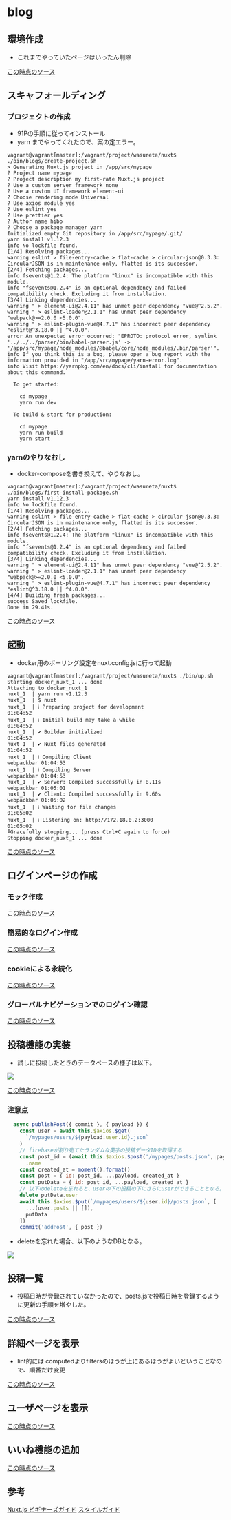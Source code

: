 # blog

## 環境作成

* これまでやっていたページはいったん削除

[この時点のソース](https://github.com/hibohiboo/wasureta/tree/f1d8125275963521c0ecd7fcd0147c7d4120f020/nuxt)

## スキャフォールディング

### プロジェクトの作成

* 91Pの手順に従ってインストール
* yarn までやってくれたので、案の定エラー。

```
vagrant@vagrant[master]:/vagrant/project/wasureta/nuxt$ ./bin/blogs/create-project.sh
> Generating Nuxt.js project in /app/src/mypage
? Project name mypage
? Project description my first-rate Nuxt.js project
? Use a custom server framework none
? Use a custom UI framework element-ui
? Choose rendering mode Universal
? Use axios module yes
? Use eslint yes
? Use prettier yes
? Author name hibo
? Choose a package manager yarn
Initialized empty Git repository in /app/src/mypage/.git/
yarn install v1.12.3
info No lockfile found.
[1/4] Resolving packages...
warning eslint > file-entry-cache > flat-cache > circular-json@0.3.3: CircularJSON is in maintenance only, flatted is its successor.
[2/4] Fetching packages...
info fsevents@1.2.4: The platform "linux" is incompatible with this module.
info "fsevents@1.2.4" is an optional dependency and failed compatibility check. Excluding it from installation.
[3/4] Linking dependencies...
warning " > element-ui@2.4.11" has unmet peer dependency "vue@^2.5.2".
warning " > eslint-loader@2.1.1" has unmet peer dependency "webpack@>=2.0.0 <5.0.0".
warning " > eslint-plugin-vue@4.7.1" has incorrect peer dependency "eslint@^3.18.0 || ^4.0.0".
error An unexpected error occurred: "EPROTO: protocol error, symlink '../../../parser/bin/babel-parser.js' -> '/app/src/mypage/node_modules/@babel/core/node_modules/.bin/parser'".
info If you think this is a bug, please open a bug report with the information provided in "/app/src/mypage/yarn-error.log".
info Visit https://yarnpkg.com/en/docs/cli/install for documentation about this command.

  To get started:

    cd mypage
    yarn run dev

  To build & start for production:

    cd mypage
    yarn run build
    yarn start
```

### yarnのやりなおし

* docker-composeを書き換えて、やりなおし。

```
vagrant@vagrant[master]:/vagrant/project/wasureta/nuxt$ ./bin/blogs/first-install-package.sh
yarn install v1.12.3
info No lockfile found.
[1/4] Resolving packages...
warning eslint > file-entry-cache > flat-cache > circular-json@0.3.3: CircularJSON is in maintenance only, flatted is its successor.
[2/4] Fetching packages...
info fsevents@1.2.4: The platform "linux" is incompatible with this module.
info "fsevents@1.2.4" is an optional dependency and failed compatibility check. Excluding it from installation.
[3/4] Linking dependencies...
warning " > element-ui@2.4.11" has unmet peer dependency "vue@^2.5.2".
warning " > eslint-loader@2.1.1" has unmet peer dependency "webpack@>=2.0.0 <5.0.0".
warning " > eslint-plugin-vue@4.7.1" has incorrect peer dependency "eslint@^3.18.0 || ^4.0.0".
[4/4] Building fresh packages...
success Saved lockfile.
Done in 29.41s.
```

[この時点のソース](https://github.com/hibohiboo/wasureta/tree/dfd16f5ca97101e14a0da9072fda9026a2001442/nuxt)

## 起動

* docker用のポーリング設定をnuxt.config.jsに行って起動

```
vagrant@vagrant[master]:/vagrant/project/wasureta/nuxt$ ./bin/up.sh
Starting docker_nuxt_1 ... done
Attaching to docker_nuxt_1
nuxt_1  | yarn run v1.12.3
nuxt_1  | $ nuxt
nuxt_1  | ℹ Preparing project for development                                   01:04:52
nuxt_1  | ℹ Initial build may take a while                                      01:04:52
nuxt_1  | ✔ Builder initialized                                                 01:04:52
nuxt_1  | ✔ Nuxt files generated                                                01:04:52
nuxt_1  | ℹ Compiling Client                                         webpackbar 01:04:53
nuxt_1  | ℹ Compiling Server                                         webpackbar 01:04:53
nuxt_1  | ✔ Server: Compiled successfully in 8.11s                   webpackbar 01:05:01
nuxt_1  | ✔ Client: Compiled successfully in 9.60s                   webpackbar 01:05:02
nuxt_1  | ℹ Waiting for file changes                                            01:05:02
nuxt_1  | ℹ Listening on: http://172.18.0.2:3000                                01:05:02
╚Gracefully stopping... (press Ctrl+C again to force)
Stopping docker_nuxt_1 ... done
```
[この時点のソース](https://github.com/hibohiboo/wasureta/tree/e01765b2d79a145c5aeacd3668ac5e617fee6933/nuxt)

## ログインページの作成

### モック作成

[この時点のソース](https://github.com/hibohiboo/wasureta/tree/e2d78ad2c26a5aea00ccdbad499cdb3079ae7651/nuxt)

### 簡易的なログイン作成

[この時点のソース](https://github.com/hibohiboo/wasureta/tree/b4512f91816934dbcddd2c0a8cd7b73b9f9177fa/nuxt)


### cookieによる永続化

[この時点のソース](https://github.com/hibohiboo/wasureta/tree/b27eb2a1084931663857050a221432fd5491064c/nuxt)

### グローバルナビゲーションでのログイン確認

[この時点のソース](https://github.com/hibohiboo/wasureta/tree/c072e1231f40ae20cb37df8f5022a0232f4aa6a1j/nuxt)

## 投稿機能の実装

* 試しに投稿したときのデータベースの様子は以下。

![](./images/postsdb.png)

[この時点のソース](https://github.com/hibohiboo/wasureta/tree/628bda0623780eacc186c0a735b11a9edd88503b/nuxt)

### 注意点

```js
  async publishPost({ commit }, { payload }) {
    const user = await this.$axios.$get(
      `/mypages/users/${payload.user.id}.json`
    )
    // firebaseが割り宛てたランダムな英字の投稿データIDを取得する
    const post_id = (await this.$axios.$post('/mypages/posts.json', payload))
      .name
    const created_at = moment().format()
    const post = { id: post_id, ...payload, created_at }
    const putData = { id: post_id, ...payload, created_at }
    // 以下のdeleteを忘れると、userの下の投稿の下にさらにuserができることとなる。
    delete putData.user
    await this.$axios.$put(`/mypages/users/${user.id}/posts.json`, [
      ...(user.posts || []),
      putData
    ])
    commit('addPost', { post })
```

* deleteを忘れた場合、以下のようなDBとなる。

![](./images/delete-forget.png)

## 投稿一覧

* 投稿日時が登録されていなかったので、posts.jsで投稿日時を登録するように更新の手順を増やした。


[この時点のソース](https://github.com/hibohiboo/wasureta/tree/83d0fede4748c3f2c9a6fd8a206147255fc21b99/nuxt)


## 詳細ページを表示

* lint的には computedよりfiltersのほうが上にあるほうがよいということなので、順番だけ変更

[この時点のソース](https://github.com/hibohiboo/wasureta/tree/8b0b5d446f3faf890b9527861dec3247ceede4b0/nuxt)

## ユーザページを表示

[この時点のソース](https://github.com/hibohiboo/wasureta/tree/f73579caa91a1a7c8b25840a95ed769d551dc57d/nuxt)


## いいね機能の追加

[この時点のソース](https://github.com/hibohiboo/wasureta/tree/7fcb611e659a53412b84c8464a2117982ec04aa3/nuxt)



## 参考

[Nuxt.js ビギナーズガイド][*0]
[スタイルガイド][*1]

[*0]:https://nuxt-beginners-guide.elevenback.jp/examples/
[*1]:https://jp.vuejs.org/v2/style-guide/